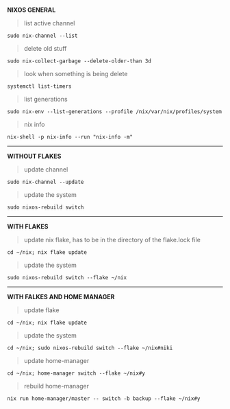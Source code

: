 **NIXOS GENERAL**

>list active channel

```
sudo nix-channel --list
```

>delete old stuff

```
sudo nix-collect-garbage --delete-older-than 3d
```

>look when something is being delete

```
systemctl list-timers
```

>list generations

```
sudo nix-env --list-generations --profile /nix/var/nix/profiles/system
```

>nix info
```
nix-shell -p nix-info --run "nix-info -m"
```

---

**WITHOUT FLAKES**

>update channel

```
sudo nix-channel --update
```

>update the system

```
sudo nixos-rebuild switch
```

---

**WITH FLAKES**

>update nix flake, has to be in the directory of the flake.lock file

```
cd ~/nix; nix flake update
```

>update the system

```
sudo nixos-rebuild switch --flake ~/nix
```

---

**WITH FALKES AND HOME MANAGER**

>update flake

```
cd ~/nix; nix flake update
```

>update the system

```
cd ~/nix; sudo nixos-rebuild switch --flake ~/nix#niki
```

>update home-manager

```
cd ~/nix; home-manager switch --flake ~/nix#y
```

>rebuild home-manager

```
nix run home-manager/master -- switch -b backup --flake ~/nix#y
```
